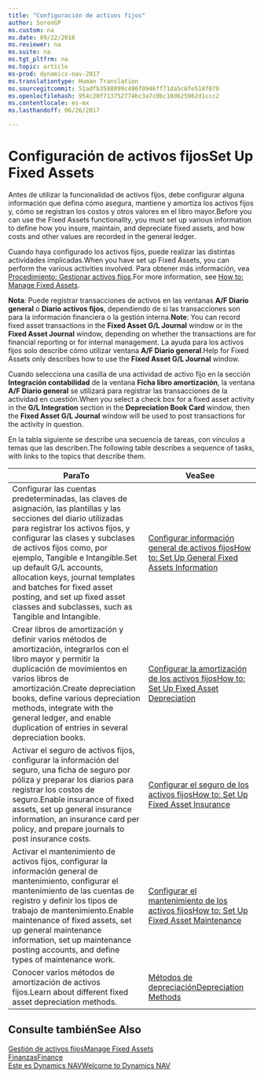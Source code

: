 ```yaml
---
title: "Configuración de activos fijos"
author: SorenGP
ms.custom: na
ms.date: 09/22/2016
ms.reviewer: na
ms.suite: na
ms.tgt_pltfrm: na
ms.topic: article
ms-prod: dynamics-nav-2017
ms.translationtype: Human Translation
ms.sourcegitcommit: 51adfb3588099c496f0946ff71da5c6fe518f070
ms.openlocfilehash: 954c20f713752774bc3a7c0bc10d625962d1ccc2
ms.contentlocale: es-mx
ms.lasthandoff: 06/26/2017

---
```


# <a name="set-up-fixed-assets"></a><span data-ttu-id="8c5e3-102">Configuración de activos fijos</span><span class="sxs-lookup"><span data-stu-id="8c5e3-102">Set Up Fixed Assets</span></span>
<span data-ttu-id="8c5e3-103">Antes de utilizar la funcionalidad de activos fijos, debe configurar alguna información que defina cómo asegura, mantiene y amortiza los activos fijos y, cómo se registran los costos y otros valores en el libro mayor.</span><span class="sxs-lookup"><span data-stu-id="8c5e3-103">Before you can use the Fixed Assets functionality, you must set up various information to define how you insure, maintain, and depreciate fixed assets, and how costs and other values are recorded in the general ledger.</span></span>

<span data-ttu-id="8c5e3-104">Cuando haya configurado los activos fijos, puede realizar las distintas actividades implicadas.</span><span class="sxs-lookup"><span data-stu-id="8c5e3-104">When you have set up Fixed Assets, you can perform the various activities involved.</span></span> <span data-ttu-id="8c5e3-105">Para obtener más información, vea [Procedimiento: Gestionar activos fijos](fa-manage.md).</span><span class="sxs-lookup"><span data-stu-id="8c5e3-105">For more information, see [How to: Manage Fixed Assets](fa-manage.md).</span></span>

<span data-ttu-id="8c5e3-106">**Nota**: Puede registrar transacciones de activos en las ventanas **A/F Diario general** o **Diario activos fijos**, dependiendo de si las transacciones son para la información financiera o la gestión interna.</span><span class="sxs-lookup"><span data-stu-id="8c5e3-106">**Note**: You can record fixed asset transactions in the **Fixed Asset G/L Journal** window or in the **Fixed Asset Journal** window, depending on whether the transactions are for financial reporting or for internal management.</span></span> <span data-ttu-id="8c5e3-107">La ayuda para los activos fijos solo describe cómo utilizar ventana **A/F Diario general**.</span><span class="sxs-lookup"><span data-stu-id="8c5e3-107">Help for Fixed Assets only describes how to use the **Fixed Asset G/L Journal** window.</span></span>

<span data-ttu-id="8c5e3-108">Cuando selecciona una casilla de una actividad de activo fijo en la sección **Integración contabilidad** de la ventana **Ficha libro amortización**, la ventana **A/F Diario general** se utilizará para registrar las transacciones de la actividad en cuestión.</span><span class="sxs-lookup"><span data-stu-id="8c5e3-108">When you select a check box for a fixed asset activity in the **G/L Integration** section in the **Depreciation Book Card** window, then the **Fixed Asset G/L Journal** window will be used to post transactions for the activity in question.</span></span>

<span data-ttu-id="8c5e3-109">En la tabla siguiente se describe una secuencia de tareas, con vínculos a temas que las describen.</span><span class="sxs-lookup"><span data-stu-id="8c5e3-109">The following table describes a sequence of tasks, with links to the topics that describe them.</span></span>

| <span data-ttu-id="8c5e3-110">Para</span><span class="sxs-lookup"><span data-stu-id="8c5e3-110">To</span></span> | <span data-ttu-id="8c5e3-111">Vea</span><span class="sxs-lookup"><span data-stu-id="8c5e3-111">See</span></span> |  
|----|-----|  
|<span data-ttu-id="8c5e3-112">Configurar las cuentas predeterminadas, las claves de asignación, las plantillas y las secciones del diario utilizadas para registrar los activos fijos, y configurar las clases y subclases de activos fijos como, por ejemplo, Tangible e Intangible.</span><span class="sxs-lookup"><span data-stu-id="8c5e3-112">Set up default G/L accounts, allocation keys, journal templates and batches for fixed asset posting, and set up fixed asset classes and subclasses, such as Tangible and Intangible.</span></span>|[<span data-ttu-id="8c5e3-113">Configurar información general de activos fijos</span><span class="sxs-lookup"><span data-stu-id="8c5e3-113">How to: Set Up General Fixed Assets Information</span></span>](fa-how-setup-general.md)|  
|<span data-ttu-id="8c5e3-114">Crear libros de amortización y definir varios métodos de amortización, integrarlos con el libro mayor y permitir la duplicación de movimientos en varios libros de amortización.</span><span class="sxs-lookup"><span data-stu-id="8c5e3-114">Create depreciation books, define various depreciation methods, integrate with the general ledger, and enable duplication of entries in several depreciation books.</span></span>|[<span data-ttu-id="8c5e3-115">Configurar la amortización de los activos fijos</span><span class="sxs-lookup"><span data-stu-id="8c5e3-115">How to: Set Up Fixed Asset Depreciation</span></span>](fa-how-setup-depreciation.md)|
|<span data-ttu-id="8c5e3-116">Activar el seguro de activos fijos, configurar la información del seguro, una ficha de seguro por póliza y preparar los diarios para registrar los costos de seguro.</span><span class="sxs-lookup"><span data-stu-id="8c5e3-116">Enable insurance of fixed assets, set up general insurance information, an insurance card per policy, and prepare journals to post insurance costs.</span></span>|[<span data-ttu-id="8c5e3-117">Configurar el seguro de los activos fijos</span><span class="sxs-lookup"><span data-stu-id="8c5e3-117">How to: Set Up Fixed Asset Insurance</span></span>](fa-how-setup-insurance.md)|
|<span data-ttu-id="8c5e3-118">Activar el mantenimiento de activos fijos, configurar la información general de mantenimiento, configurar el mantenimiento de las cuentas de registro y definir los tipos de trabajo de mantenimiento.</span><span class="sxs-lookup"><span data-stu-id="8c5e3-118">Enable maintenance of fixed assets, set up general maintenance information, set up maintenance posting accounts, and define types of maintenance work.</span></span>|[<span data-ttu-id="8c5e3-119">Configurar el mantenimiento de los activos fijos</span><span class="sxs-lookup"><span data-stu-id="8c5e3-119">How to: Set Up Fixed Asset Maintenance</span></span>](fa-how-setup-maintenance.md)|
|<span data-ttu-id="8c5e3-120">Conocer varios métodos de amortización de activos fijos.</span><span class="sxs-lookup"><span data-stu-id="8c5e3-120">Learn about different fixed asset depreciation methods.</span></span>|[<span data-ttu-id="8c5e3-121">Métodos de depreciación</span><span class="sxs-lookup"><span data-stu-id="8c5e3-121">Depreciation Methods</span></span>](fa-depreciation-methods.md)|

## <a name="see-also"></a><span data-ttu-id="8c5e3-122">Consulte también</span><span class="sxs-lookup"><span data-stu-id="8c5e3-122">See Also</span></span>
[<span data-ttu-id="8c5e3-123">Gestión de activos fijos</span><span class="sxs-lookup"><span data-stu-id="8c5e3-123">Manage Fixed Assets</span></span>](fa-manage.md)  
[<span data-ttu-id="8c5e3-124">Finanzas</span><span class="sxs-lookup"><span data-stu-id="8c5e3-124">Finance</span></span>](finance-setup.md)  
[<span data-ttu-id="8c5e3-125">Este es Dynamics NAV</span><span class="sxs-lookup"><span data-stu-id="8c5e3-125">Welcome to Dynamics NAV</span></span>](across-get-started.md)

